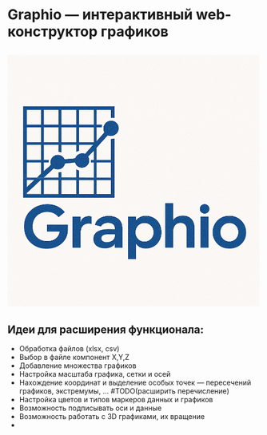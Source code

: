 # Graphio — интерактивный web-конструктор графиков
![alt text](graphio_logo_alt.png)
---
## Идеи для расширения функционала:
- Обработка файлов (xlsx, csv)
- Выбор в файле компонент X,Y,Z
- Добавление множества графиков
- Настройка масштаба графика, сетки и осей
- Нахождение координат и выделение особых точек — пересечений графиков, экстремумы, ... #TODO(расширить перечисление)
- Настройка цветов и типов маркеров данных и графиков
- Возможность подписывать оси и данные
- Возможность работать с 3D графиками, их вращение 
-
